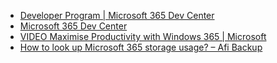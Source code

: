 - [Developer Program | Microsoft 365 Dev Center](https://developer.microsoft.com/en-us/microsoft-365/dev-program)
- [Microsoft 365 Dev Center](https://developer.microsoft.com/en-us/microsoft-365/profile?source=transaction-welcome-email)
- [VIDEO Maximise Productivity with Windows 365 | Microsoft](https://info.microsoft.com/ww-thankyou-maximize-productivity-and-efficiency-with-windows-in-the-cloud.html?LCID=EN-GB&ocid=eml_pg396188_gdc_comm_mw)
- [How to look up Microsoft 365 storage usage? – Afi Backup](https://support.afi.ai/hc/en-us/articles/360010206759-How-to-look-up-Microsoft-365-storage-usage-)